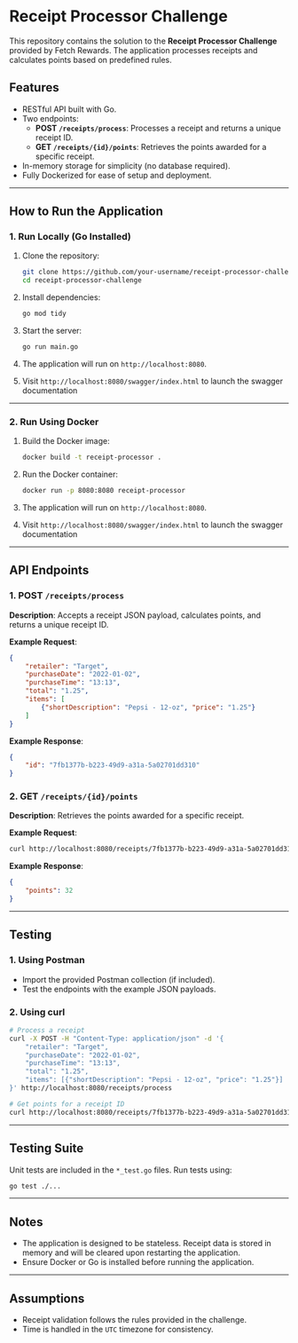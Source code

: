 # Receipt Processor Challenge

This repository contains the solution to the **Receipt Processor Challenge** provided by Fetch Rewards. The application processes receipts and calculates points based on predefined rules.

## Features

- RESTful API built with Go.
- Two endpoints:
  - **POST `/receipts/process`**: Processes a receipt and returns a unique receipt ID.
  - **GET `/receipts/{id}/points`**: Retrieves the points awarded for a specific receipt.
- In-memory storage for simplicity (no database required).
- Fully Dockerized for ease of setup and deployment.

---

## How to Run the Application

### 1. Run Locally (Go Installed)

1. Clone the repository:
   ```bash
   git clone https://github.com/your-username/receipt-processor-challenge.git
   cd receipt-processor-challenge

2. Install dependencies:
   ```bash
   go mod tidy
   ```

3. Start the server:
   ```bash
   go run main.go
   ```

4. The application will run on `http://localhost:8080`.

5. Visit `http://localhost:8080/swagger/index.html` to launch the swagger documentation 

---

### 2. Run Using Docker

1. Build the Docker image:
   ```bash
   docker build -t receipt-processor .
   ```

2. Run the Docker container:
   ```bash
   docker run -p 8080:8080 receipt-processor
   ```

3. The application will run on `http://localhost:8080`.

4. Visit `http://localhost:8080/swagger/index.html` to launch the swagger documentation 

---

## API Endpoints

### 1. POST `/receipts/process`

**Description**: Accepts a receipt JSON payload, calculates points, and returns a unique receipt ID.

**Example Request**:
```json
{
    "retailer": "Target",
    "purchaseDate": "2022-01-02",
    "purchaseTime": "13:13",
    "total": "1.25",
    "items": [
        {"shortDescription": "Pepsi - 12-oz", "price": "1.25"}
    ]
}
```

**Example Response**:
```json
{
    "id": "7fb1377b-b223-49d9-a31a-5a02701dd310"
}
```

### 2. GET `/receipts/{id}/points`

**Description**: Retrieves the points awarded for a specific receipt.

**Example Request**:
```bash
curl http://localhost:8080/receipts/7fb1377b-b223-49d9-a31a-5a02701dd310/points
```

**Example Response**:
```json
{
    "points": 32
}
```

---

## Testing

### 1. Using Postman
- Import the provided Postman collection (if included).
- Test the endpoints with the example JSON payloads.

### 2. Using curl
```bash
# Process a receipt
curl -X POST -H "Content-Type: application/json" -d '{
    "retailer": "Target",
    "purchaseDate": "2022-01-02",
    "purchaseTime": "13:13",
    "total": "1.25",
    "items": [{"shortDescription": "Pepsi - 12-oz", "price": "1.25"}]
}' http://localhost:8080/receipts/process

# Get points for a receipt ID
curl http://localhost:8080/receipts/7fb1377b-b223-49d9-a31a-5a02701dd310/points
```

---

## Testing Suite

Unit tests are included in the `*_test.go` files. Run tests using:
```bash
go test ./...
```

---

## Notes

- The application is designed to be stateless. Receipt data is stored in memory and will be cleared upon restarting the application.
- Ensure Docker or Go is installed before running the application.

---

## Assumptions

- Receipt validation follows the rules provided in the challenge.
- Time is handled in the `UTC` timezone for consistency.
```
